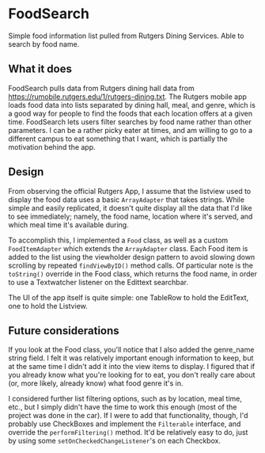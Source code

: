 # FoodSearch
Simple food information list pulled from Rutgers Dining Services. Able to search by food name.

## What it does
FoodSearch pulls data from Rutgers dining hall data from https://rumobile.rutgers.edu/1/rutgers-dining.txt. The Rutgers 
mobile app loads food data into lists separated by dining hall, meal, and genre, which is a good way for people to find
the foods that each location offers at a given time. FoodSearch lets users filter searches by food name rather than other parameters.
I can be a rather picky eater at times, and am willing to go to a different campus to eat something that I want, which is 
partially the motivation behind the app.

## Design
From observing the official Rutgers App, I assume that the listview used to display the food data uses a basic `ArrayAdapter` that
takes strings. While simple and easily replicated, it doesn't quite display all the data that I'd like to see immediately;
namely, the food name, location where it's served, and which meal time it's available during.

To accomplish this, I implemented a `Food` class, as well as a custom `FoodItemAdapter` which extends the `ArrayAdapter` class.
Each Food item is added to the list using the viewholder design pattern to avoid slowing down scrolling by repeated `findViewByID()`
method calls. Of particular note is the `toString()` override in the Food class, which returns the food name, in order to
use a Textwatcher listener on the Edittext searchbar.

The UI of the app itself is quite simple: one TableRow to hold the EditText, one to hold the Listview. 

## Future considerations
If you look at the Food class, you'll notice that I also added the genre_name string field. I felt it was relatively important
enough information to keep, but at the same time I didn't add it into the view items to display. I figured that if you already
know what you're looking for to eat, you don't really care about (or, more likely, already know) what food genre it's in.

I considered further list filtering options, such as by location, meal time, etc., but I simply didn't have the time to work
this enough (most of the project was done in the car). If I were to add that functionality, though, I'd probably use CheckBoxes and 
implement the `Filterable` interface, and override the `performFiltering()` method. It'd be relatively easy to do,
just by using some `setOnCheckedChangeListener`'s on each Checkbox.
